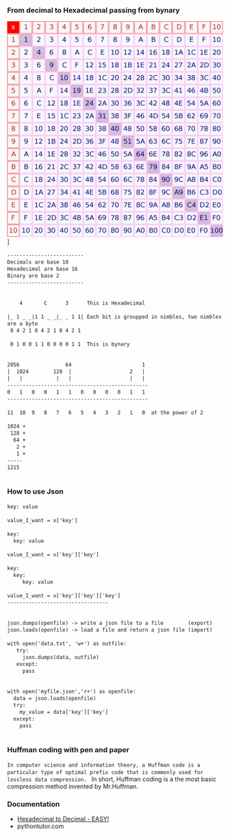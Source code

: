 

### From decimal to Hexadecimal passing from bynary
![](https://raw.githubusercontent.com/SuperMarioOfficial/team_resources/master/week2/2000px-Hexadecimal_multiplication_table.svg.png)]

```
-------------------------
Decimals are base 10
Hexadecimal are base 16
Binary are base 2
-------------------------


    4       C      3      This is Hexadecimal
                       
|_ 1 _ _|1 1 _ _|_ _ 1 1| Each bit is groupped in nimbles, two nimbles are a byte
 8 4 2 1 8 4 2 1 8 4 2 1
 
 0 1 0 0 1 1 0 0 0 0 1 1  This is bynary
 

2056               64                       1
|  1024        128  |                   2   |
|   |           |   |                   |   |
----------------------------------------------              
0   1   0   0   1   1   0   0   0   0   1   1
----------------------------------------------

11  10  9   8   7   6   5   4   3   2   1   0  at the power of 2

1024 +
 128 +
  64 +
   2 +
   1 +
-----
1215
   
```

### How to use Json 
```
key: value

value_I_want = x['key']

key:
  key: value
  
value_I_want = x['key']['key']

key:
  key:
     key: value

value_I_want = x['key']['key']['key']
---------------------------------


json.dumps(openfile) -> write a json file to a file        (export)
json.loads(openfile) -> load a file and return a json file (import)

with open('data.txt', 'w+') as outfile:
   try:
     json.dumps(data, outfile)
   except:
     pass


with open('myfile.json','r+') as openfile:
  data = json.loads(openfile)
  try:
    my_value = data['key']['key']
  except:
    pass
     
```

### Huffman coding with pen and paper
```In computer science and information theory, a Huffman code is a particular type of optimal prefix code that is commonly used for lossless data compression. ```
In short, Huffman coding is a the most basic compression method invented by Mr.Huffman. 


### Documentation
- [Hexadecimal to Decimal - EASY!](https://www.youtube.com/watch?v=lTjFFEtmZyA)
- pythontutor.com

